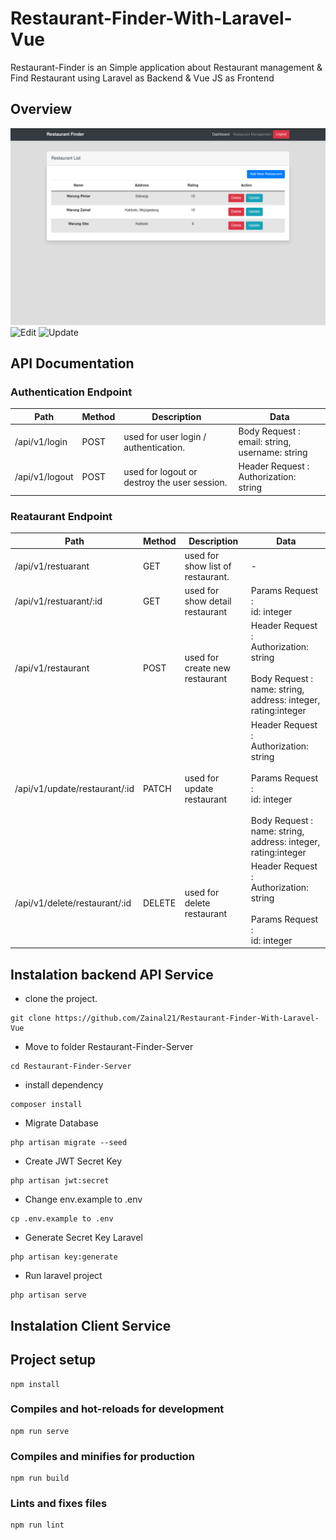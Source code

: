 # Restaurant-Finder-With-Laravel-Vue
Restaurant-Finder is an Simple application about Restaurant management &amp; Find Restaurant using Laravel as Backend &amp; Vue JS as Frontend


## Overview
![Main Page](Screenshoot/main.png)
![Edit](Screenshoot/Edit.jpg)
![Update](Screenshoot/Delete.jpg)


##  API Documentation

### Authentication Endpoint

| Path                      | Method | Description                                  | Data                                                                                             |
| ------------------------- | ------ | -------------------------------------------- | ------------------------------------------------------------------------------------------------ |
| /api/v1/login           | POST   | used for user login / authentication.        | Body Request :<br>email: string, username: string                                                |
| /api/v1/logout          | POST   | used for logout or destroy the user session. | Header Request :<br>Authorization: string                                                        |

### Reataurant Endpoint

| Path          | Method | Description                                 | Data                                                                                                                                                                                                                        |
| ------------- | ------ | ------------------------------------------- | --------------------------------------------------------------------------------------------------------------------------------------------------------------------------------------------------------------------------- |
| /api/v1/restuarant     | GET    | used for show list of restaurant.  | -                                                                                                                                                                                                                           |
| /api/v1/restuarant/:id | GET    | used for show detail  restaurant | Params Request :<br>id: integer                                                                                                                                                                                             |
| /api/v1/restaurant     | POST   | used for create new restaurant     | Header Request :<br>Authorization: string<br><br>Body Request :<br>name: string, address: integer, rating:integer                                           |
| /api/v1/update/restaurant/:id | PATCH  | used for update restaurant         | Header Request : <br>Authorization: string <br><br>Params Request :<br>id: integer<br><br>Body Request :<br>name: string, address: integer, rating:integer |
| /api/v1/delete/restaurant/:id | DELETE | used for delete restaurant        | Header Request : <br>Authorization: string <br><br>Params Request :<br>id: integer |


## Instalation backend API Service

-   clone the project.

```
git clone https://github.com/Zainal21/Restaurant-Finder-With-Laravel-Vue
```

-   Move to folder Restaurant-Finder-Server

````
cd Restaurant-Finder-Server
````

-  install dependency 

```
composer install
```
- Migrate Database
```
php artisan migrate --seed
```

- Create JWT Secret Key
```
php artisan jwt:secret
```

- Change env.example to .env 

```
cp .env.example to .env
```

- Generate Secret Key Laravel 
```
php artisan key:generate
```

- Run laravel project
```
php artisan serve
```

## Instalation Client Service

## Project setup
```
npm install
```

### Compiles and hot-reloads for development
```
npm run serve
```

### Compiles and minifies for production
```
npm run build
```

### Lints and fixes files
```
npm run lint
```

